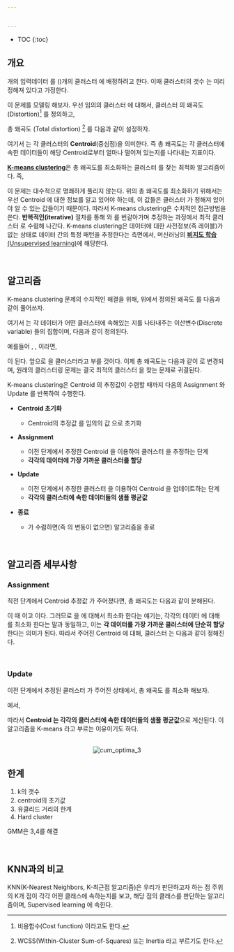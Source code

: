 ```yaml
---


---
```


* TOC
{:toc}

## 개요

<span><script type="math/tex">n</script></span>개의 입력데이터 <span><script type="math/tex">\mathbf{X} = (\mathbf{x}_1 \cdots \mathbf{x}_n)</script></span>를 <span><script type="math/tex">k</script></span> (<span><script type="math/tex">\le n</script></span>)개의 클러스터 <span><script type="math/tex">\mathbf{S} = \{ S_1, \cdots, S_k \}</script></span>에 배정하려고 한다. 이때 클러스터의 갯수 <span><script type="math/tex">k</script></span>는 미리 정해져 있다고 가정한다. 

이 문제를 모델링 해보자. 우선 임의의 클러스터 <span><script type="math/tex">\mathbf{S}</script></span>에 대해서, 클러스터 <span><script type="math/tex">j</script></span>의 왜곡도 (Distortion)[^distortion] <span><script type="math/tex">\mathcal{D}_j</script></span>를 정의하고, 

[^distortion]: 비용함수(Cost function) 이라고도 한다. 

<div class="math"><script type="math/tex; mode=display">
\mathcal{D}_j \equiv \sum_{\mathbf{x} \in S_j} \Vert \mathbf{x} - \boldsymbol{\mu}_j \Vert^2
</script></div>

총 왜곡도 (Total distortion) [^total_distortion] <span><script type="math/tex">\mathcal{J}_\mathbf{S}</script></span>를 다음과 같이 설정하자. 

[^total_distortion]: WCSS(Within-Cluster Sum-of-Squares) 또는 Inertia 라고 부르기도 한다. 

<div class="math"><script type="math/tex; mode=display">
\mathcal{J}_\mathbf{S} = \sum_{j=1}^k \mathcal{D}_j = \sum^k_{j=1} \sum_{\mathbf{x} \in S_j} \Vert \mathbf{x} - \boldsymbol{\mu}_j \Vert^2
</script></div>


여기서 <span><script type="math/tex">\boldsymbol{\mu} = \{ \boldsymbol{\mu}_1, \cdots, \boldsymbol{\mu}_k \}</script></span>는 각 클러스터의 **Centroid**(중심점)을 의미한다. 즉 총 왜곡도는 각 클러스터에 속한 데이터들이 해당 Centroid로부터 얼마나 떨어져 있는지를 나타내는 지표이다. 


[**K-means clustering**](https://en.wikipedia.org/wiki/K-means_clustering)은 총 왜곡도를 최소화하는 클러스터 <span><script type="math/tex">\hat{\mathbf{S}}</script></span>를 찾는 최적화 알고리즘이다. 즉, 

<div class="math"><script type="math/tex; mode=display">
\hat{\mathbf{S}} = \underset{\mathbf{S}}{\arg \min} ~\mathcal{J}_\mathbf{S} = \underset{\mathbf{S}}{\arg \min} \sum^k_{j=1} \sum_{\mathbf{x} \in S_j} \Vert \mathbf{x} - \boldsymbol{\mu}_j \Vert^2
</script></div>

이 문제는 대수적으로 명쾌하게 풀리지 않는다. 위의 총 왜곡도를 최소화하기 위해서는 우선 Centroid <span><script type="math/tex">\boldsymbol{\mu}</script></span>에 대한 정보를 알고 있어야 하는데, 이 값들은 클러스터 <span><script type="math/tex">\mathbf{S}</script></span>가 정해져 있어야 알 수 있는 값들이기 때문이다. 따라서 K-means clustering은 수치적인 접근방법을 쓴다. **반복적인(iterative)** 절차를 통해 <span><script type="math/tex">\mathbf{S}</script></span>와 <span><script type="math/tex">\boldsymbol{\mu}</script></span>를 번갈아가며 추정하는 과정에서 최적 클러스터 <span><script type="math/tex">\hat{\mathbf{S}}</script></span>로 수렴해 나간다. K-means clustering은 데이터에 대한 사전정보(즉 레이블)가 없는 상태로 데이터 간의 특정 패턴을 추정한다는 측면에서, 머신러닝의 [**비지도 학습** (Unsupervised learning)](https://en.wikipedia.org/wiki/Unsupervised_learning)에 해당한다. 


<br/>

## 알고리즘

K-means clustering 문제의 수치적인 해결을 위해, 위에서 정의된 왜곡도 <span><script type="math/tex">\mathcal{D}_j</script></span>를 다음과 같이 풀어쓰자. 

<div class="math"><script type="math/tex; mode=display">
\mathcal{D}_j = \sum_{\mathbf{x} \in S_j} \Vert \mathbf{x} - \boldsymbol{\mu}_j \Vert^2 = \sum^n_{i=1} r_{ij} \Vert \mathbf{x}_i - \boldsymbol{\mu}_j \Vert^2
</script></div>


여기서 <span><script type="math/tex">\mathbf{r} = \{ r_{ij} \}</script></span>는 각 데이터가 어떤 클러스터에 속해있는 지를 나타내주는 이산변수(Discrete variable) <span><script type="math/tex">r_{ij}</script></span>들의 집합이며, 다음과 같이 정의된다. 

<div class="math"><script type="math/tex; mode=display">
r_{ij} \equiv 
\begin{cases}
1 & \text{if} ~~\mathbf{x}_i \in S_j \\
0 & \text{otherwise}
\end{cases}
</script></div>

예를들어 <span><script type="math/tex">\mathbf{x}_1 \in S_2</script></span>, <span><script type="math/tex">\mathbf{x}_2 \in S_2</script></span>, <span><script type="math/tex">\mathbf{x}_3 \in S_1</script></span> 이라면, 

<div class="math"><script type="math/tex; mode=display">
\begin{pmatrix}
r_{11}=0 \\
r_{12}=1
\end{pmatrix}, ~
\begin{pmatrix}
r_{21}=0 \\
r_{22}=1
\end{pmatrix}, ~
\begin{pmatrix}
r_{31}=1 \\
r_{32}=0
\end{pmatrix}
</script></div>

이 된다. 앞으로 <span><script type="math/tex">\mathbf{r}</script></span>을 클러스터라고 부를 것이다. 이제 총 왜곡도는 다음과 같이 <span><script type="math/tex">\mathcal{J}_\mathbf{r}</script></span>로 변경되며, 원래의 클러스터링 문제는 결국 최적의 클러스터 <span><script type="math/tex">\mathbf{r}</script></span>을 찾는 문제로 귀결된다. 

<div class="math"><script type="math/tex; mode=display">
\min_{\mathbf{S}} \mathcal{J}_\mathbf{S} = \min_{\mathbf{r}} \mathcal{J}_\mathbf{r}
</script></div>

<div class="math"><script type="math/tex; mode=display">
\mathcal{J}_\mathbf{r} = \sum^n_{i=1} \sum^k_{j=1} r_{ij} \Vert \mathbf{x}_i - \boldsymbol{\mu}_j \Vert^2
</script></div>

K-means clustering은 Centroid <span><script type="math/tex">\boldsymbol{\mu}</script></span>의 추정값이 수렴할 때까지 다음의 Assignment 와 Update 를 반복하여 수행한다. 

* **Centroid 초기화**
    * Centroid의 추정값 <span><script type="math/tex">\hat{\boldsymbol{\mu}}</script></span>를 임의의 값 <span><script type="math/tex">\hat{\boldsymbol{\mu}}(0) = \{ \hat{\boldsymbol{\mu}}_1(0), \cdots, \hat{\boldsymbol{\mu}}_k(0) \}</script></span> 으로 초기화

    
* **Assignment**
    * 이전 단계에서 추정한 Centroid <span><script type="math/tex">\hat{\boldsymbol{\mu}}</script></span>을 이용하여 클러스터 <span><script type="math/tex">\hat{\mathbf{r}}</script></span>을 추정하는 단계
    * **각각의 데이터에 가장 가까운 클러스터를 할당**
    
* **Update**
    * 이전 단계에서 추정한 클러스터 <span><script type="math/tex">\hat{\mathbf{r}}</script></span>을 이용하여 Centroid <span><script type="math/tex">\hat{\boldsymbol{\mu}}</script></span>을 업데이트하는 단계
    * **<span><script type="math/tex">\hat{\boldsymbol{\mu}} =</script></span> 각각의 클러스터에 속한 데이터들의 샘플 평균값**
    
* **종료**
    * <span><script type="math/tex">\hat{\boldsymbol{\mu}}</script></span>가 수렴하면(즉 <span><script type="math/tex">\hat{\mathbf{r}}</script></span>의 변동이 없으면) 알고리즘을 종료



<br/>

## 알고리즘 세부사항

### Assignment

직전 단계에서 Centroid 추정값 <span><script type="math/tex">\hat{\boldsymbol{\mu}}(t) = \{ \hat{\boldsymbol{\mu}}_1 (t), \cdots, \hat{\boldsymbol{\mu}}_k (t) \}</script></span>가 주어졌다면, 총 왜곡도는 다음과 같이 분해된다. 

<div class="math"><script type="math/tex; mode=display">
\mathcal{J}_\mathbf{r} = \sum^k_{j=1} r_{1j} {\underbrace{\Vert \mathbf{x}_1 -\hat{\boldsymbol{\mu}}_j(t) \Vert}_{\text{minimize}}}^2 + \cdots + \sum^k_{j=1} r_{nj} {\underbrace{\Vert \mathbf{x}_n -\hat{\boldsymbol{\mu}}_j(t) \Vert}_{\text{minimize}}}^2
</script></div>

이 때 <span><script type="math/tex">r_{ij} \ge 0</script></span> 이고 <span><script type="math/tex">\Vert \cdot \Vert \ge 0</script></span> 이다. 그러므로 <span><script type="math/tex">\mathcal{J}_\mathbf{r}</script></span>을 <span><script type="math/tex">\mathbf{r}</script></span>에 대해서 최소화 한다는 얘기는, 각각의 데이터 <span><script type="math/tex">\mathbf{x}_i</script></span> 에 대해 <span><script type="math/tex">\Vert \mathbf{x}_i -\hat{\boldsymbol{\mu}}_j(t) \Vert</script></span> 를 최소화 한다는 말과 동일하고, 이는 **각 데이터를 가장 가까운 클러스터에 단순히 할당**한다는 의미가 된다. 따라서 주어진 Centroid <span><script type="math/tex">\hat{\boldsymbol{\mu}}(t)</script></span>에 대해, 클러스터 <span><script type="math/tex">\hat{\mathbf{r}}(t) = \{ \hat{r}_{ij}(t) \}</script></span>는 다음과 같이 정해진다.  

<div class="math"><script type="math/tex; mode=display">
\hat{r}_{ij} (t) =
\begin{cases}
1 & \text{if} ~~j = \underset{\ell}{\arg \min} \Vert \mathbf{x}_i - \hat{\boldsymbol{\mu}}_\ell (t) \Vert \\
0 & \text{otherwise}
\end{cases}
</script></div>

<br/>

### Update

이전 단계에서 추정된 클러스터 <span><script type="math/tex">\hat{\mathbf{r}}(t) = \{ \hat{r}_{ij}(t) \}</script></span>가 주어진 상태에서, 총 왜곡도 <span><script type="math/tex">\mathcal{J}_\mathbf{r}</script></span>를 최소화 해보자. 

<span><script type="math/tex">\displaystyle \frac{\partial \mathcal{J}_\mathbf{r}}{\partial \boldsymbol{\mu}} = \left[ \frac{\partial \mathcal{J}_\mathbf{r}}{\partial \boldsymbol{\mu}_1} \cdots \frac{\partial \mathcal{J}_\mathbf{r}}{\partial \boldsymbol{\mu}_k} \right]^\mathsf{T} = 0</script></span> 에서, 

<div class="math"><script type="math/tex; mode=display">
\begin{aligned}
\frac{\partial \mathcal{J}_\mathbf{r}}{\partial \boldsymbol{\mu}_j} \bigg|_{\hat{\boldsymbol{\mu}}_j}
&= \frac{\partial}{\partial \boldsymbol{\mu}_j} \left[
\sum^n_{i=1} \sum^k_{j=1} \hat{r}_{ij}(t) \Vert \mathbf{x}_i - \boldsymbol{\mu}_j \Vert^2 \right]_{\hat{\boldsymbol{\mu}}_j} \\
&= \frac{\partial}{\partial \boldsymbol{\mu}_j} \left[
\sum^n_{i=1} \hat{r}_{ij}(t) ( \mathbf{x}_i - \boldsymbol{\mu}_j )^T ( \mathbf{x}_i - \boldsymbol{\mu}_j ) \right] _{\hat{\boldsymbol{\mu}}_j}\\
&= -2 \sum^n_{i=1} \hat{r}_{ij}(t) ( \mathbf{x}_i - \hat{\boldsymbol{\mu}}_j ) \\
&= -2 \left[ \sum^n_{i=1} \hat{r}_{ij}(t) ~\mathbf{x}_i - \left( \sum^n_{i=1} \hat{r}_{ij}(t) \right) \hat{\boldsymbol{\mu}}_j \right] \\
&= 0
\end{aligned}
</script></div>

<div class="math"><script type="math/tex; mode=display">
\therefore \hat{\boldsymbol{\mu}}_j (t+1) = \frac{\sum^n_{i=1} \hat{r}_{ij}(t) ~\mathbf{x}_i}{\sum^n_{i=1} \hat{r}_{ij}(t)}
</script></div>

따라서 **Centroid <span><script type="math/tex">\hat{\boldsymbol{\mu}}(t+1) = \{ \hat{\boldsymbol{\mu}}_1(t+1), \cdots, \hat{\boldsymbol{\mu}}_k(t+1)  \}</script></span>는 각각의 클러스터에 속한 데이터들의 샘플 평균값**으로 계산된다. 이 알고리즘을 K-means 라고 부르는 이유이기도 하다. 


<br/>

<center><img src="https://upload.wikimedia.org/wikipedia/commons/e/ea/K-means_convergence.gif" alt="cum_optima_3"/></center>


## 한계
1. k의 갯수
2. centroid의 초기값
3. 유클리드 거리의 한계
4. Hard cluster

GMM은 3,4를 해결


<br/>

## KNN과의 비교
KNN(K-Nearest Neighbors, K-최근접 알고리즘)은 우리가 판단하고자 하는 점 주위의 K개 점이 각각 어떤 클래스에 속하는지를 보고, 해당 점의 클래스를 판단하는 알고리즘이며, Supervised learning 에 속한다. 

